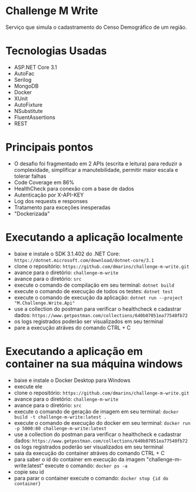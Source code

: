 # Challenge M Write

Serviço que simula o cadastramento do Censo Demográfico de um região.

# Tecnologias Usadas

- ASP.NET Core 3.1
- AutoFac
- Serilog
- MongoDB
- Docker
- XUnit
- AutoFixture
- NSubstitute
- FluentAssertions
- REST

# Principais pontos

- O desafio foi fragmentado em 2 APIs (escrita e leitura) para reduzir a complexidade, simplificar a manutebilidade, permitir maior escala e tolerar falhas
- Code Coverage em 86%
- HealthCheck para conexão com a base de dados
- Autenticação por X-API-KEY
- Log dos requests e responses
- Tratamento para exceções inesperadas
- "Dockerizada"

# Executando a aplicação localmente

- baixe e instale o SDK 3.1.402 do .NET Core: `https://dotnet.microsoft.com/download/dotnet-core/3.1`
- clone o repositório: `https://github.com/dmarins/challenge-m-write.git`
- avance para o diretório: `challenge-m-write`
- avance para o diretório: `src`
- execute o comando de compilação em seu terminal: `dotnet build`
- execute o comando de execução de todos os testes: `dotnet test`
- execute o comando de execução da aplicação: `dotnet run --project "M.Challenge.Write.Api"`
- use a collection do postman para verificar o healthcheck e cadastrar dados: `https://www.getpostman.com/collections/640b07051ea77540fb72`
- os logs registrados poderão ser visualizados em seu terminal
- pare a execução atráves do comando CTRL + C

# Executando a aplicação em container na sua máquina windows

- baixe e instale o Docker Desktop para Windows
- execute ele
- clone o repositório: `https://github.com/dmarins/challenge-m-write.git`
- avance para o diretório: `challenge-m-write`
- avance para o diretório: `src`
- execute o comando de geração de imagem em seu terminal: `docker build -t challenge-m-write:latest .`
- execute o comando de execução do docker em seu terminal: `docker run -p 5000:80 challenge-m-write:latest`
- use a collection do postman para verificar o healthcheck e cadastrar dados: `https://www.getpostman.com/collections/640b07051ea77540fb72`
- os logs registrados poderão ser visualizados em seu terminal
- saia da execução do container atráves do comando CTRL + C
- para saber o id do container em execução da imagem "challenge-m-write:latest" execute o comando: `docker ps -a`
- copie seu id
- para parar o container execute o comando: `docker stop {id do container}`
